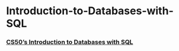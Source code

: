 # Introduction-to-Databases-with-SQL
### [CS50’s Introduction to Databases with SQL](https://cs50.harvard.edu/sql/2024/)
